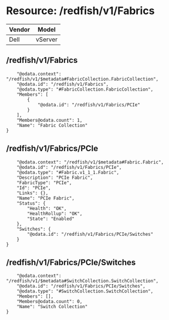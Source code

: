 # Resource: /redfish/v1/Fabrics

Vendor | Model
--- | ---
Dell | vServer

## /redfish/v1/Fabrics

```{
    "@odata.context": "/redfish/v1/$metadata#FabricCollection.FabricCollection",
    "@odata.id": "/redfish/v1/Fabrics",
    "@odata.type": "#FabricCollection.FabricCollection",
    "Members": [
        {
            "@odata.id": "/redfish/v1/Fabrics/PCIe"
        }
    ],
    "Members@odata.count": 1,
    "Name": "Fabric Collection"
}
```

## /redfish/v1/Fabrics/PCIe

```{
    "@odata.context": "/redfish/v1/$metadata#Fabric.Fabric",
    "@odata.id": "/redfish/v1/Fabrics/PCIe",
    "@odata.type": "#Fabric.v1_1_1.Fabric",
    "Description": "PCIe Fabric",
    "FabricType": "PCIe",
    "Id": "PCIe",
    "Links": {},
    "Name": "PCIe Fabric",
    "Status": {
        "Health": "OK",
        "HealthRollup": "OK",
        "State": "Enabled"
    },
    "Switches": {
        "@odata.id": "/redfish/v1/Fabrics/PCIe/Switches"
    }
}
```

## /redfish/v1/Fabrics/PCIe/Switches

```{
    "@odata.context": "/redfish/v1/$metadata#SwitchCollection.SwitchCollection",
    "@odata.id": "/redfish/v1/Fabrics/PCIe/Switches",
    "@odata.type": "#SwitchCollection.SwitchCollection",
    "Members": [],
    "Members@odata.count": 0,
    "Name": "Switch Collection"
}
```

